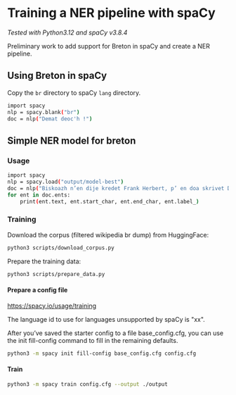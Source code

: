 # Training a NER pipeline with spaCy

_Tested with Python3.12 and spaCy v3.8.4_

Preliminary work to add support for Breton in spaCy and create a NER pipeline.

## Using Breton in spaCy

Copy the `br` directory to spaCy `lang` directory.

```bash
import spacy
nlp = spacy.blank("br")
doc = nlp("Demat deoc'h !")
```

## Simple NER model for breton

### Usage

```bash
import spacy
nlp = spacy.load("output/model-best")
doc = nlp("Biskoazh n’en dije kredet Frank Herbert, p’ en doa skrivet Dune e 1965, e vije bet ken berr ar prantad a chom dirak tud ar bloavezhioù 2020 a-raok kejañ gant ar mekanikoù emskiantek.")
for ent in doc.ents:
    print(ent.text, ent.start_char, ent.end_char, ent.label_)
```

### Training

Download the corpus (filtered wikipedia br dump) from HuggingFace:

```bash
python3 scripts/download_corpus.py
```

Prepare the training data:

```bash
python3 scripts/prepare_data.py
```

#### Prepare a config file

https://spacy.io/usage/training

The language id to use for languages unsupported by spaCy is "xx".

After you’ve saved the starter config to a file base_config.cfg, you can use the init fill-config command to fill in the remaining defaults.

```bash
python3 -m spacy init fill-config base_config.cfg config.cfg
```

#### Train

```bash
python3 -m spacy train config.cfg --output ./output
```
